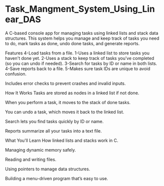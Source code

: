 # Task_Mangment_System_Using_Linear_DAS
A C-based console app for managing tasks using linked lists and stack data structures.
This system helps you manage and keep track of tasks you need to do, mark tasks as done, undo done tasks, and generate reports.

Features
4-Load tasks from a file.
1-Uses a linked list to store tasks you haven't done yet.
2-Uses a stack to keep track of tasks you've completed (so you can undo if needed).
3-Search for tasks by ID or name in both lists.
4-Save reports back to a file.
5-Makes sure task IDs are unique to avoid confusion.


Includes error checks to prevent crashes and invalid inputs.

How It Works
Tasks are stored as nodes in a linked list if not done.

When you perform a task, it moves to the stack of done tasks.

You can undo a task, which moves it back to the linked list.

Search lets you find tasks quickly by ID or name.

Reports summarize all your tasks into a text file.

What You'll Learn
How linked lists and stacks work in C.

Managing dynamic memory safely.

Reading and writing files.

Using pointers to manage data structures.

Building a menu-driven program that’s easy to use.
